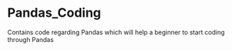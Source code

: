# Pandas_Coding
Contains code regarding Pandas which will help a beginner to start coding through Pandas 
